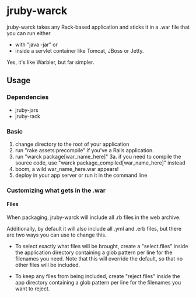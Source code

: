 # jruby-warck

jruby-warck takes any Rack-based application and sticks it in a .war file that you can run either

  * with "java -jar" or
  * inside a servlet container like Tomcat, JBoss or Jetty.

Yes, it's like Warbler, but far simpler.

## Usage

### Dependencies
  * jruby-jars
  * jruby-rack

### Basic

  1. change directory to the root of your application
  2. run "rake assets:precompile" if you've a Rails application.
  3. run "warck package[war_name_here]"
    3a. if you need to compile the source code, use "warck package_compiled[war_name_here]" instead
  4. boom, a wild war_name_here.war appears!
  5. deploy in your app server or run it in the command line

### Customizing what gets in the .war

#### Files
When packaging, jruby-warck will include all .rb files in the web archive.

Additionally, by default it will also include all .yml and .erb files, but there are two ways you can use to change this.

* To select exactly what files will be brought, create a "select.files" inside the application directory containing a glob pattern per line for the filenames you need. Note that this will override the default, so that no other files will be included.

* To keep any files from being included, create "reject.files" inside the app directory containing a glob pattern per line for the filenames you want to reject.
